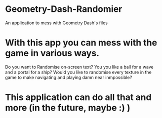 # Geometry-Dash-Randomier
An application to mess with Geometry Dash's files

# With this app you can mess with the game in various ways.

Do you want to Randomise on-screen text?
You you like a ball for a wave and a portal for a ship?
Would you like to randomise every texture in the game to make navigating and playing damn near inmpossible?

# This application can do all that and more (in the future, maybe :) )
